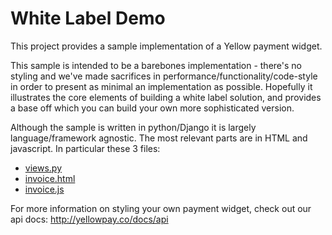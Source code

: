 White Label Demo
================

This project provides a sample implementation of a Yellow payment widget.

This sample is intended to be a barebones implementation - there's no styling and we've made sacrifices in performance/functionality/code-style in order to present as minimal an implementation as possible. Hopefully it illustrates the core elements of building a white label solution, and provides a base off which you can build your own more sophisticated version.

Although the sample is written in python/Django it is largely language/framework agnostic. The most relevant parts are in HTML and javascript. In particular these 3 files:
* [views.py](https://github.com/YellowPay/yellowdemo-whitelabel/blob/master/demo/views.py)
* [invoice.html](https://github.com/YellowPay/yellowdemo-whitelabel/blob/master/demo/templates/demo/invoice.html)
* [invoice.js](https://github.com/YellowPay/yellowdemo-whitelabel/blob/master/demo/static/demo/js/invoice.js)

For more information on styling your own payment widget, check out our api docs: http://yellowpay.co/docs/api
